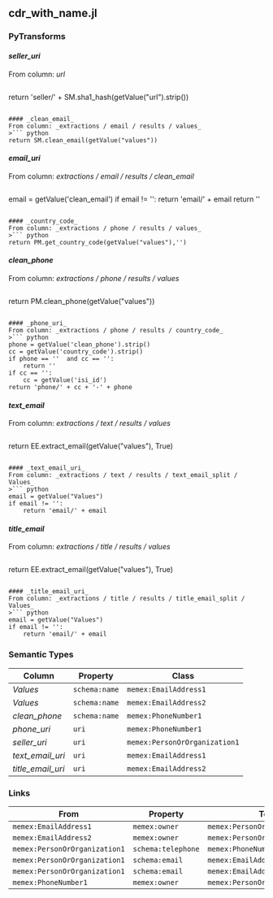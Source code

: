 ## cdr_with_name.jl

### PyTransforms
#### _seller_uri_
From column: _url_
>``` python
return 'seller/' + SM.sha1_hash(getValue("url").strip())
```

#### _clean_email_
From column: _extractions / email / results / values_
>``` python
return SM.clean_email(getValue("values"))
```

#### _email_uri_
From column: _extractions / email / results / clean_email_
>``` python
email = getValue('clean_email')
if email != '':
    return 'email/' + email
return ''
```

#### _country_code_
From column: _extractions / phone / results / values_
>``` python
return PM.get_country_code(getValue("values"),'')
```

#### _clean_phone_
From column: _extractions / phone / results / values_
>``` python
return PM.clean_phone(getValue("values"))
```

#### _phone_uri_
From column: _extractions / phone / results / country_code_
>``` python
phone = getValue('clean_phone').strip()
cc = getValue('country_code').strip()
if phone == ''  and cc == '':
    return ''
if cc == '':
    cc = getValue('isi_id')
return 'phone/' + cc + '-' + phone
```

#### _text_email_
From column: _extractions / text / results / values_
>``` python
return EE.extract_email(getValue("values"), True)
```

#### _text_email_uri_
From column: _extractions / text / results / text_email_split / Values_
>``` python
email = getValue("Values")
if email != '':
    return 'email/' + email
```

#### _title_email_
From column: _extractions / title / results / values_
>``` python
return EE.extract_email(getValue("values"), True)
```

#### _title_email_uri_
From column: _extractions / title / results / title_email_split / Values_
>``` python
email = getValue("Values")
if email != '':
    return 'email/' + email
```


### Semantic Types
| Column | Property | Class |
|  ----- | -------- | ----- |
| _Values_ | `schema:name` | `memex:EmailAddress1`|
| _Values_ | `schema:name` | `memex:EmailAddress2`|
| _clean_phone_ | `schema:name` | `memex:PhoneNumber1`|
| _phone_uri_ | `uri` | `memex:PhoneNumber1`|
| _seller_uri_ | `uri` | `memex:PersonOrOrganization1`|
| _text_email_uri_ | `uri` | `memex:EmailAddress1`|
| _title_email_uri_ | `uri` | `memex:EmailAddress2`|


### Links
| From | Property | To |
|  --- | -------- | ---|
| `memex:EmailAddress1` | `memex:owner` | `memex:PersonOrOrganization1`|
| `memex:EmailAddress2` | `memex:owner` | `memex:PersonOrOrganization1`|
| `memex:PersonOrOrganization1` | `schema:telephone` | `memex:PhoneNumber1`|
| `memex:PersonOrOrganization1` | `schema:email` | `memex:EmailAddress1`|
| `memex:PersonOrOrganization1` | `schema:email` | `memex:EmailAddress2`|
| `memex:PhoneNumber1` | `memex:owner` | `memex:PersonOrOrganization1`|
